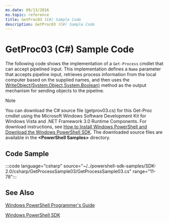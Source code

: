 ```yaml
---
ms.date: 09/13/2016
ms.topic: reference
title: GetProc03 (C#) Sample Code
description: GetProc03 (C#) Sample Code
---
```

# GetProc03 (C#) Sample Code

The following code shows the implementation of a `Get-Process` cmdlet that can accept pipelined
input. This implementation defines a `Name` parameter that accepts pipeline input, retrieves process
information from the local computer based on the supplied names, and then uses the
[WriteObject(System.Object,System.Boolean)](/dotnet/api/system.management.automation.cmdlet.writeobject?view=pscore-6.2.0#System_Management_Automation_Cmdlet_WriteObject_System_Object_System_Boolean_)
method as the output mechanism for sending objects to the pipeline.

> [!NOTE]
> You can download the C# source file (getprov03.cs) for this Get-Proc cmdlet using the Microsoft
> Windows Software Development Kit for Windows Vista and .NET Framework 3.0 Runtime Components. For
> download instructions, see
> [How to Install Windows PowerShell and Download the Windows PowerShell SDK](/powershell/scripting/developer/installing-the-windows-powershell-sdk).
> The downloaded source files are available in the **\<PowerShell Samples>** directory.

## Code Sample

:::code language="csharp" source="~/../powershell-sdk-samples/SDK-2.0/csharp/GetProcessSample03/GetProcessSample03.cs" range="11-78":::

## See Also

[Windows PowerShell Programmer's Guide](./windows-powershell-programmer-s-guide.md)

[Windows PowerShell SDK](../windows-powershell-reference.md)
